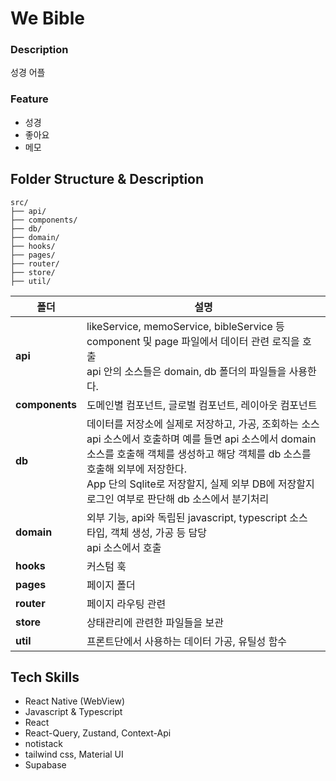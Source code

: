 # We Bible

### Description

성경 어플

### Feature

- 성경
- 좋아요
- 메모

## Folder Structure & Description

```
src/
├── api/
├── components/
├── db/
├── domain/
├── hooks/
├── pages/
├── router/
├── store/
├── util/
```

| **폴더**       | **설명**                                                                                                                                                                                                                                                                                   |
| -------------- | ------------------------------------------------------------------------------------------------------------------------------------------------------------------------------------------------------------------------------------------------------------------------------------------ |
| **api**        | likeService, memoService, bibleService 등 component 및 page 파일에서 데이터 관련 로직을 호출<br>api 안의 소스들은 domain, db 폴더의 파일들을 사용한다.                                                                                                                                     |
| **components** | 도메인별 컴포넌트, 글로벌 컴포넌트, 레이아웃 컴포넌트                                                                                                                                                                                                                                      |
| **db**         | 데이터를 저장소에 실제로 저장하고, 가공, 조회하는 소스<br>api 소스에서 호출하며 예를 들면 api 소스에서 domain 소스를 호출해 객체를 생성하고 해당 객체를 db 소스를 호출해 외부에 저장한다.<br>App 단의 Sqlite로 저장할지, 실제 외부 DB에 저장할지 로그인 여부로 판단해 db 소스에서 분기처리 |
| **domain**     | 외부 기능, api와 독립된 javascript, typescript 소스<br>타입, 객체 생성, 가공 등 담당<br>api 소스에서 호출                                                                                                                                                                                  |
| **hooks**      | 커스텀 훅                                                                                                                                                                                                                                                                                  |
| **pages**      | 페이지 폴더                                                                                                                                                                                                                                                                                |
| **router**     | 페이지 라우팅 관련                                                                                                                                                                                                                                                                         |
| **store**      | 상태관리에 관련한 파일들을 보관                                                                                                                                                                                                                                                            |
| **util**       | 프론트단에서 사용하는 데이터 가공, 유틸성 함수                                                                                                                                                                                                                                             |

## Tech Skills

- React Native (WebView)
- Javascript & Typescript
- React
- React-Query, Zustand, Context-Api
- notistack
- tailwind css, Material UI
- Supabase
